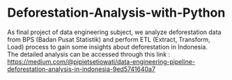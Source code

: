 # Deforestation-Analysis-with-Python

As final project of data engineering subject, we analyze deforestation data from BPS (Badan Pusat Statistik) and perform ETL (Extract, Transform, Load) process to gain some insights about deforestation in Indonesia. 
<br> The detailed analysis can be accessed through this link :
<br> https://medium.com/@pipietsetiowati/data-engineering-pipeline-deforestation-analysis-in-indonesia-9ed5741640a7
